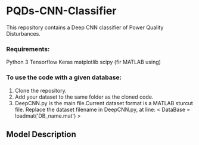 # PQDs-CNN-Classifier
This repository contains a Deep CNN classifier of Power Quality Disturbances.

### Requirements:
Python 3
Tensorflow
Keras
matplotlib
scipy (fir MATLAB using)

### To use the code with a given database:
1) Clone the repository.
2) Add your dataset to the same folder as the cloned code. 
3) DeepCNN.py is the main file.Current dataset format is a MATLAB sturcut file. Replace the dataset filename in DeepCNN.py, at line: < DataBase = loadmat('DB_name.mat') >

## Model Description 


